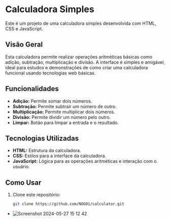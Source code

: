 # Calculadora Simples

Este é um projeto de uma calculadora simples desenvolvida com HTML, CSS e JavaScript.

## Visão Geral

Esta calculadora permite realizar operações aritméticas básicas como adição, subtração, multiplicação e divisão. A interface é simples e amigável, ideal para estudos e demonstrações de como criar uma calculadora funcional usando tecnologias web básicas.

## Funcionalidades

- **Adição:** Permite somar dois números.
- **Subtração:** Permite subtrair um número de outro.
- **Multiplicação:** Permite multiplicar dois números.
- **Divisão:** Permite dividir um número pelo outro.
- **Limpar:** Botão para limpar a entrada e o resultado.

## Tecnologias Utilizadas

- **HTML:** Estrutura da calculadora.
- **CSS:** Estilos para a interface da calculadora.
- **JavaScript:** Lógica para as operações aritméticas e interação com o usuário.

## Como Usar

1. Clone este repositório:
   ```sh
   git clone https://github.com/NOG01/calculator.git

- ![Screenshot 2024-05-27 15 12 42](https://github.com/NOG01/calculator/assets/86392886/ca86e1d7-c7dd-4754-b740-d0c9137e4053)
